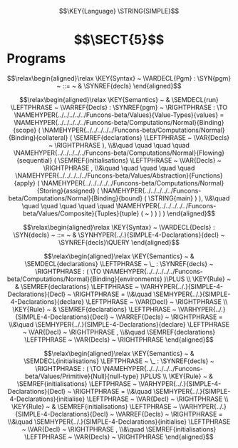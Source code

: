 $$\KEY{Language} \STRING{SIMPLE}$$

# $$\SECT{5}$$ Programs
           


$$\relax\begin{aligned}\relax
  \KEY{Syntax} ~ 
    \VARDECL{Pgm} : \SYN{pgm}
      ~ ::= ~ & \SYNREF{decls}
\end{aligned}$$

$$\relax\begin{aligned}\relax
  \KEY{Semantics} ~ 
  & \SEMDECL{run} \LEFTPHRASE ~ \VARREF{Decls} : \SYNREF{pgm} ~ \RIGHTPHRASE  
    :  \TO \NAMEHYPER{../../../../../Funcons-beta/Values}{Value-Types}{values} 
    = \NAMEHYPER{../../../../../Funcons-beta/Computations/Normal}{Binding}{scope}
        ( \NAMEHYPER{../../../../../Funcons-beta/Computations/Normal}{Binding}{collateral}
            ( \SEMREF{declarations} \LEFTPHRASE ~ \VAR{Decls} ~ \RIGHTPHRASE  ), \\&\quad \quad \quad \quad 
          \NAMEHYPER{../../../../../Funcons-beta/Computations/Normal}{Flowing}{sequential}
            ( \SEMREF{initialisations} \LEFTPHRASE ~ \VAR{Decls} ~ \RIGHTPHRASE , \\&\quad \quad \quad \quad \quad 
              \NAMEHYPER{../../../../../Funcons-beta/Values/Abstraction}{Functions}{apply}
                ( \NAMEHYPER{../../../../../Funcons-beta/Computations/Normal}{Storing}{assigned}
                    ( \NAMEHYPER{../../../../../Funcons-beta/Computations/Normal}{Binding}{bound}
                        ( \STRING{main} ) ), \\&\quad \quad \quad \quad \quad \quad 
                  \NAMEHYPER{../../../../../Funcons-beta/Values/Composite}{Tuples}{tuple}
                    (  ~  ) ) ) )
\end{aligned}$$

$$\relax\begin{aligned}\relax
  \KEY{Syntax} ~ 
    \VARDECL{Decls} : \SYN{decls}
      ~ ::= ~ & \SYNHYPER{../.}{SIMPLE-4-Declarations}{decl} ~ \SYNREF{decls}\QUERY
\end{aligned}$$

$$\relax\begin{aligned}\relax
  \KEY{Semantics} ~ 
  & \SEMDECL{declarations} \LEFTPHRASE ~ \_ : \SYNREF{decls} ~ \RIGHTPHRASE  
    : (  \TO \NAMEHYPER{../../../../../Funcons-beta/Computations/Normal}{Binding}{environments} )\PLUS
\\
  \KEY{Rule} ~ 
    & \SEMREF{declarations} \LEFTPHRASE ~ \VARHYPER{../.}{SIMPLE-4-Declarations}{Decl} ~ \RIGHTPHRASE  = \\&\quad
      \SEMHYPER{../.}{SIMPLE-4-Declarations}{declare} \LEFTPHRASE ~ \VAR{Decl} ~ \RIGHTPHRASE 
\\
  \KEY{Rule} ~ 
    & \SEMREF{declarations} \LEFTPHRASE ~ \VARHYPER{../.}{SIMPLE-4-Declarations}{Decl} ~ \VARREF{Decls} ~ \RIGHTPHRASE  = \\&\quad
      \SEMHYPER{../.}{SIMPLE-4-Declarations}{declare} \LEFTPHRASE ~ \VAR{Decl} ~ \RIGHTPHRASE , \\&\quad 
      \SEMREF{declarations} \LEFTPHRASE ~ \VAR{Decls} ~ \RIGHTPHRASE 
\end{aligned}$$

$$\relax\begin{aligned}\relax
  \KEY{Semantics} ~ 
  & \SEMDECL{initialisations} \LEFTPHRASE ~ \_ : \SYNREF{decls} ~ \RIGHTPHRASE  
    : (  \TO \NAMEHYPER{../../../../../Funcons-beta/Values/Primitive}{Null}{null-type} )\PLUS
\\
  \KEY{Rule} ~ 
    & \SEMREF{initialisations} \LEFTPHRASE ~ \VARHYPER{../.}{SIMPLE-4-Declarations}{Decl} ~ \RIGHTPHRASE  = \\&\quad
      \SEMHYPER{../.}{SIMPLE-4-Declarations}{initialise} \LEFTPHRASE ~ \VAR{Decl} ~ \RIGHTPHRASE 
\\
  \KEY{Rule} ~ 
    & \SEMREF{initialisations} \LEFTPHRASE ~ \VARHYPER{../.}{SIMPLE-4-Declarations}{Decl} ~ \VARREF{Decls} ~ \RIGHTPHRASE  = \\&\quad
      \SEMHYPER{../.}{SIMPLE-4-Declarations}{initialise} \LEFTPHRASE ~ \VAR{Decl} ~ \RIGHTPHRASE , \\&\quad 
      \SEMREF{initialisations} \LEFTPHRASE ~ \VAR{Decls} ~ \RIGHTPHRASE 
\end{aligned}$$



[Funcons-beta]: /CBS-beta/math/Funcons-beta
  "FUNCONS-BETA"
[Unstable-Funcons-beta]: /CBS-beta/math/Unstable-Funcons-beta
  "UNSTABLE-FUNCONS-BETA"
[Languages-beta]: /CBS-beta/math/Languages-beta
  "LANGUAGES-BETA"
[Unstable-Languages-beta]: /CBS-beta/math/Unstable-Languages-beta
  "UNSTABLE-LANGUAGES-BETA"
[CBS-beta]: /CBS-beta 
  "CBS-BETA"
